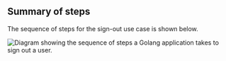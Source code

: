 ## Summary of steps

The sequence of steps for the sign-out use case is shown below.

<div class="common-image-format">

![Diagram showing the sequence of steps a Golang application takes to sign out a user.](/img/oie-embedded-sdk/oie-embedded-sdk-go-use-case-simple-sign-out-seq.png)

</div>
